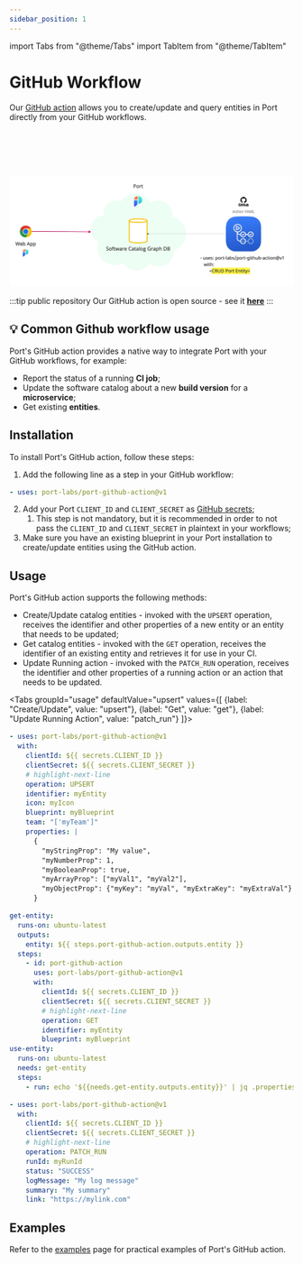 ```yaml
---
sidebar_position: 1
---
```


import Tabs from "@theme/Tabs"
import TabItem from "@theme/TabItem"

# GitHub Workflow

Our [GitHub action](https://github.com/marketplace/actions/port-github-action) allows you to create/update and query entities in Port directly from your GitHub workflows.

<br></br>
<br></br>

![Github Illustration](../../../../../static/img/build-your-software-catalog/sync-data-to-catalog/github/github-action-illustration.jpg)

:::tip public repository
Our GitHub action is open source - see it [**here**](https://github.com/port-labs/port-github-action)
:::

## 💡 Common Github workflow usage

Port's GitHub action provides a native way to integrate Port with your GitHub workflows, for example:

- Report the status of a running **CI job**;
- Update the software catalog about a new **build version** for a **microservice**;
- Get existing **entities**.

## Installation

To install Port's GitHub action, follow these steps:

1. Add the following line as a step in your GitHub workflow:

```yaml showLineNumbers
- uses: port-labs/port-github-action@v1
```

2. Add your Port `CLIENT_ID` and `CLIENT_SECRET` as [GitHub secrets](https://docs.github.com/en/actions/security-guides/encrypted-secrets);
   1. This step is not mandatory, but it is recommended in order to not pass the `CLIENT_ID` and `CLIENT_SECRET` in plaintext in your workflows;
3. Make sure you have an existing blueprint in your Port installation to create/update entities using the GitHub action.

## Usage

Port's GitHub action supports the following methods:

- Create/Update catalog entities - invoked with the `UPSERT` operation, receives the identifier and other properties of a new entity or an entity that needs to be updated;
- Get catalog entities - invoked with the `GET` operation, receives the identifier of an existing entity and retrieves it for use in your CI.
- Update Running action - invoked with the `PATCH_RUN` operation, receives the identifier and other properties of a running action or an action that needs to be updated.

<Tabs groupId="usage" defaultValue="upsert" values={[
{label: "Create/Update", value: "upsert"},
{label: "Get", value: "get"},
{label: "Update Running Action", value: "patch_run"}
]}>

<TabItem value="upsert">

```yaml showLineNumbers
- uses: port-labs/port-github-action@v1
  with:
    clientId: ${{ secrets.CLIENT_ID }}
    clientSecret: ${{ secrets.CLIENT_SECRET }}
    # highlight-next-line
    operation: UPSERT
    identifier: myEntity
    icon: myIcon
    blueprint: myBlueprint
    team: "['myTeam']"
    properties: |
      {
        "myStringProp": "My value",
        "myNumberProp": 1,
        "myBooleanProp": true,
        "myArrayProp": ["myVal1", "myVal2"],
        "myObjectProp": {"myKey": "myVal", "myExtraKey": "myExtraVal"}
      }
```

</TabItem>
<TabItem value="get">

```yaml showLineNumbers
get-entity:
  runs-on: ubuntu-latest
  outputs:
    entity: ${{ steps.port-github-action.outputs.entity }}
  steps:
    - id: port-github-action
      uses: port-labs/port-github-action@v1
      with:
        clientId: ${{ secrets.CLIENT_ID }}
        clientSecret: ${{ secrets.CLIENT_SECRET }}
        # highlight-next-line
        operation: GET
        identifier: myEntity
        blueprint: myBlueprint
use-entity:
  runs-on: ubuntu-latest
  needs: get-entity
  steps:
    - run: echo '${{needs.get-entity.outputs.entity}}' | jq .properties.myProp
```

</TabItem>

<TabItem value="patch_run">

```yaml showLineNumbers
- uses: port-labs/port-github-action@v1
  with:
    clientId: ${{ secrets.CLIENT_ID }}
    clientSecret: ${{ secrets.CLIENT_SECRET }}
    # highlight-next-line
    operation: PATCH_RUN
    runId: myRunId
    status: "SUCCESS"
    logMessage: "My log message"
    summary: "My summary"
    link: "https://mylink.com"
```

</TabItem>
</Tabs>

## Examples

Refer to the [examples](./examples.md) page for practical examples of Port's GitHub action.
